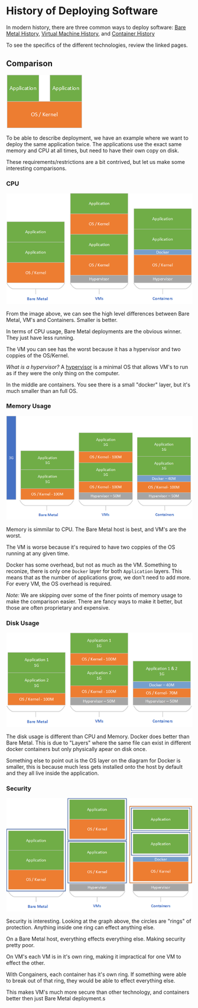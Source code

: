# History of Deploying Software

In modern history, there are three common ways to deploy software: [Bare Metal History](../detailed-history/Bare_Metal_History.md), [Virtual Machine History](../detailed-history/Virtual_Machine_History.md), and [Container History](../detailed-history/Container_History.md)

To see the specifics of the different technologies, review the linked pages.

## Comparison

![Deployment.png](../images/Deployment.png)

To be able to describe deployment, we have an example where we want to deploy the same application twice. The applications use the exact same memory and CPU at all times, but need to have their own copy on disk.

These requirements/restrictions are a bit contrived, but let us make some interesting comparisons.

### CPU

![CPU.png](../images/CPU.png)

From the image above, we can see the high level differences between Bare Metal, VM's and Containers. Smaller is better.

In terms of CPU usage, Bare Metal deployments are the obvious winner. They just have less running.

The VM you can see has the worst because it has a hypervisor and two coppies of the OS/Kernel.

*What is a hypervisor?* A [hypervisor][1] is a minimal OS that allows VM's to run as if they were the only thing on the computer.

In the middle are containers. You see there is a small "docker" layer, but it's much smaller than an full OS.

### Memory Usage

![Memory.png](../images/Memory.png)

Memory is simmilar to CPU. The Bare Metal host is best, and VM's are the worst.

The VM is worse because it's required to have two coppies of the OS running at any given time.

Docker has some overhead, but not as much as the VM. Something to reconize, there is only one `Docker` layer for both `Application` layers. This means that as the number of applications grow, we don't need to add more. For every VM, the OS overhead is required.

*Note:* We are skipping over some of the finer points of memory usage to make the comparison easier. There are fancy ways to make it better, but those are often proprietary and expensive.

### Disk Usage

![Disk.png](../images/Disk.png)

The disk usage is different than CPU and Memory. Docker does better than Bare Metal. This is due to "Layers" where the same file can exist in different docker containers but only physically apear on disk once.

Something else to point out is the OS layer on the diagram for Docker is smaller, this is because much less gets installed onto the host by default and they all live inside the application.

### Security

![Security.png](../images/Security.png)

Security is interesting. Looking at the graph above, the circles are "rings" of protection. Anything inside one ring can effect anything else.

On a Bare Metal host, everything effects everything else. Making security pretty poor.

On VM's each VM is in it's own ring, making it impractical for one VM to effect the other.

With Congainers, each container has it's own ring. If something were able to break out of that ring, they would be able to effect everything else.

This makes VM's much more secure than other technology, and containers better then just Bare Metal deployment.s

[1]: https://en.wikipedia.org/wiki/Hypervisor
